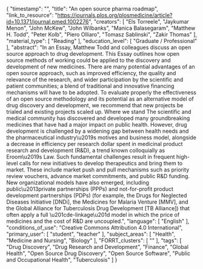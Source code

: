 {
    "timestamp": "",
    "title": "An open source pharma roadmap",
    "link_to_resource": "https://journals.plos.org/plosmedicine/article?id=10.1371/journal.pmed.1002276",
    "creators": [
        "Els Torreele",
        "Jaykumar Menon",
        "John McKew",
        "John Wilbanks",
        "Manica Balasegaram",
        "Matthew H. Todd",
        "Peter Kolb",
        "Piero Olliaro",
        "Tomasz Sablinski",
        "Zakir Thomas"
    ],
    "material_type": [
        "Reading"
    ],
    "education_level": [
        "Graduate / Professional"
    ],
    "abstract": "In an Essay, Matthew Todd and colleagues discuss an open source approach to drug development. This Essay outlines how open source methods of working could be applied to the discovery and development of new medicines. There are many potential advantages of an open source approach, such as improved efficiency, the quality and relevance of the research, and wider participation by the scientific and patient communities; a blend of traditional and innovative financing mechanisms will have to be adopted. To evaluate properly the effectiveness of an open source methodology and its potential as an alternative model of drug discovery and development, we recommend that new projects be trialed and existing projects scaled up. Where we stand The scientific and medical community has discovered and developed many groundbreaking medicines that have had a major impact on public health. However, drug development is challenged by a widening gap between health needs and the pharmaceutical industry\u2019s motives and business model, alongside a decrease in efficiency per research dollar spent in medicinal product research and development (R&D), a trend known colloquially as Eroom\u2019s Law. Such fundamental challenges result in frequent high-level calls for new initiatives to develop therapeutics and bring them to market. These include market push and pull mechanisms such as priority review vouchers, advance market commitments, and public R&D funding. New organizational models have also emerged, including public\u2013private partnerships (PPPs) and not-for-profit product development partnerships (PDPs) (for example, the Drugs for Neglected Diseases Initiative [DNDi], the Medicines for Malaria Venture [MMV], and the Global Alliance for Tuberculosis Drug Development [TB Alliance]) that often apply a full \u201cde-linkage\u201d model in which the price of medicines and the cost of R&D are uncoupled.",
    "language": [
        "English"
    ],
    "conditions_of_use": "Creative Commons Attribution 4.0 International",
    "primary_user": [
        "student",
        "teacher"
    ],
    "subject_areas": [
        "Health",
        "Medicine and Nursing",
        "Biology"
    ],
    "FORRT_clusters": [
        ""
    ],
    "tags": [
        "Drug Discovery",
        "Drug Research and Development",
        "Finance",
        "Global Health",
        "Open Source Drug Discovery",
        "Open Source Software",
        "Public and Occupational Health",
        "Tuberculosis"
    ]
}